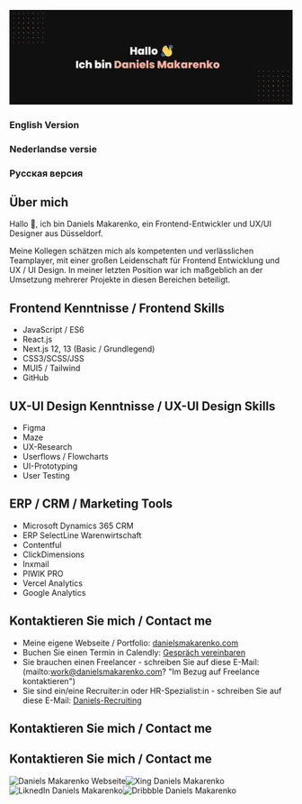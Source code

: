 [![Daniels Makarenko's GitHub Banner](daniels-makarenko_git.png)]([https://braydoncoyer.dev](https://www.daniels-makarenko.com/))

### English Version
### Nederlandse versie
### Русская версия

## Über mich

Hallo 👋, ich bin Daniels Makarenko, ein Frontend-Entwickler und UX/UI Designer aus Düsseldorf. 

Meine Kollegen schätzen mich als kompetenten und verlässlichen Teamplayer, mit einer großen Leidenschaft für Frontend Entwicklung und UX / UI Design. In meiner letzten Position war ich maßgeblich an der Umsetzung mehrerer Projekte in diesen Bereichen beteiligt.

## Frontend Kenntnisse / Frontend Skills

- JavaScript / ES6
- React.js
- Next.js 12, 13 (Basic / Grundlegend)
- CSS3/SCSS/JSS
- MUI5 / Tailwind
- GitHub

## UX-UI Design Kenntnisse / UX-UI Design Skills

- Figma
- Maze
- UX-Research 
- Userflows / Flowcharts
- UI-Prototyping
- User Testing

## ERP / CRM / Marketing Tools

- Microsoft Dynamics 365 CRM 
- ERP SelectLine Warenwirtschaft 
- Contentful
- ClickDimensions 
- Inxmail
- PIWIK PRO 
- Vercel Analytics 
- Google Analytics

## Kontaktieren Sie mich / Contact me 

- Meine eigene Webseite / Portfolio: [danielsmakarenko.com](https://www.daniels-makarenko.com/ "danielsmakarenko.com") 
- Buchen Sie einen Termin in Calendly: [Gespräch vereinbaren](https://calendly.com/danielsmakarenko/ "Gespräch vereinbaren")
- Sie brauchen einen Freelancer - schreiben Sie auf diese E-Mail: (mailto:work@danielsmakarenko.com? "Im Bezug auf Freelance kontaktieren")
- Sie sind ein/eine Recruiter:in oder HR-Spezialist:in - schreiben Sie auf diese E-Mail: [Daniels-Recruiting](mailto:job@danielsmakarenko.com "Im Bezug auf eine Stelle kontaktieren")


## Kontaktieren Sie mich / Contact me 

## Kontaktieren Sie mich / Contact me 
[<img align="left" alt="Daniels Makarenko Webseite" src="https://img.shields.io/badge/danielsmakarenko.com-black?style=for-the-badge&logo" />](https://www.daniels-makarenko.com/)
[<img align="left" alt="Xing Daniels Makarenko" src="https://img.shields.io/badge/Xing-darkgreen?style=for-the-badge&logo" />](https://www.xing.com/profile/Daniels_Makarenko/cv)
[<img align="left" alt="LiknedIn Daniels Makarenko" src="https://img.shields.io/badge/LinkedIn-%231DA1F2?style=for-the-badge&logo" />](https://www.linkedin.com/in/daniels-makarenko-45a310141/)
[<img align="left" alt="Dribbble Daniels Makarenko" src="https://img.shields.io/badge/Dribbble-critical?style=for-the-badge&logo" />](https://dribbble.com/danielsmak)
<br>

